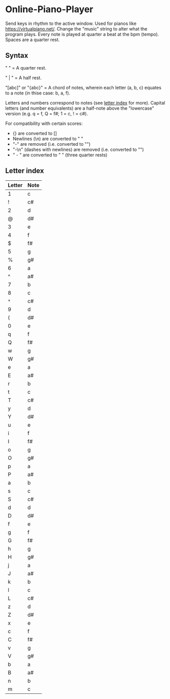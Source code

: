 # Online-Piano-Player
Send keys in rhythm to the active window.
Used for pianos like https://virtualpiano.net/.
Change the "music" string to alter what the program plays. Every note is played at quarter a beat at the bpm (tempo). Spaces are a quarter rest.

## Syntax
" " = A quarter rest.

" | " = A half rest.

"[abc]" or "{abc}" = A chord of notes, wherein each letter (a, b, c) equates to a note (in thise case: b, a, f).

Letters and numbers correspond to notes (see [letter index](#letter-index) for more).
Capital letters (and number equivalents) are a half-note above the "lowercase" version (e.g. q = f, Q = f#; 1 = c, ! = c#).

For compatibility with certain scores:
* {} are converted to []
* Newlines (\n) are converted to " "
* "-" are removed (i.e. converted to "")
* "-\n" (dashes with newlines) are removed (i.e. converted to "")
* " - " are converted to "   " (three quarter rests)

## Letter index
Letter | Note
-------|------
1|c
!|c#
2|d
@|d#
3|e
4|f
$|f#
5|g
%|g#
6|a
^|a#
7|b
8|c
`*`|c#
9|d
(|d#
0|e
q|f
Q|f#
w|g
W|g#
e|a
E|a#
r|b
t|c
T|c#
y|d
Y|d#
u|e
i|f
I|f#
o|g
O|g#
p|a
P|a#
a|b
s|c
S|c#
d|d
D|d#
f|e
g|f
G|f#
h|g
H|g#
j|a
J|a#
k|b
l|c
L|c#
z|d
Z|d#
x|e
c|f
C|f#
v|g
V|g#
b|a
B|a#
n|b
m|c
